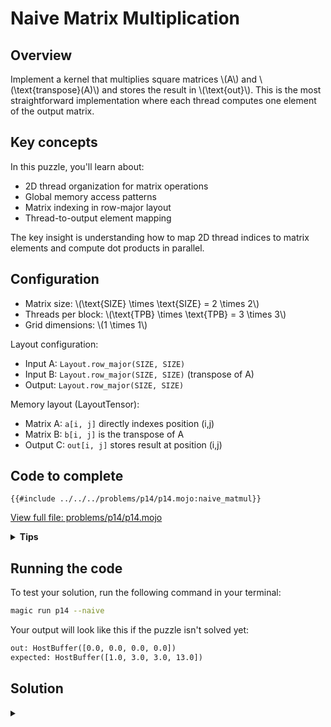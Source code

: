 # Naive Matrix Multiplication

## Overview

Implement a kernel that multiplies square matrices \\(A\\) and \\(\text{transpose}(A)\\) and stores the result in \\(\text{out}\\).
This is the most straightforward implementation where each thread computes one element of the output matrix.

## Key concepts

In this puzzle, you'll learn about:
- 2D thread organization for matrix operations
- Global memory access patterns
- Matrix indexing in row-major layout
- Thread-to-output element mapping

The key insight is understanding how to map 2D thread indices to matrix elements and compute dot products in parallel.

## Configuration

- Matrix size: \\(\\text{SIZE} \\times \\text{SIZE} = 2 \\times 2\\)
- Threads per block: \\(\\text{TPB} \\times \\text{TPB} = 3 \\times 3\\)
- Grid dimensions: \\(1 \\times 1\\)

Layout configuration:
- Input A: `Layout.row_major(SIZE, SIZE)`
- Input B: `Layout.row_major(SIZE, SIZE)` (transpose of A)
- Output: `Layout.row_major(SIZE, SIZE)`

Memory layout (LayoutTensor):
- Matrix A: `a[i, j]` directly indexes position (i,j)
- Matrix B: `b[i, j]` is the transpose of A
- Output C: `out[i, j]` stores result at position (i,j)

## Code to complete

```mojo
{{#include ../../../problems/p14/p14.mojo:naive_matmul}}
```
<a href="{{#include ../_includes/repo_url.md}}/blob/main/problems/p14/p14.mojo" class="filename">View full file: problems/p14/p14.mojo</a>

<details>
<summary><strong>Tips</strong></summary>

<div class="solution-tips">

1. Calculate `global_i` and `global_j` from thread indices
2. Check if indices are within `size`
3. Accumulate products in a local variable
4. Write final sum to correct output position
</div>
</details>

## Running the code

To test your solution, run the following command in your terminal:

```bash
magic run p14 --naive
```

Your output will look like this if the puzzle isn't solved yet:
```txt
out: HostBuffer([0.0, 0.0, 0.0, 0.0])
expected: HostBuffer([1.0, 3.0, 3.0, 13.0])
```

## Solution

<details class="solution-details">
<summary></summary>

```mojo
{{#include ../../../solutions/p14/p14.mojo:naive_matmul_solution}}
```

<div class="solution-explanation">

The naive matrix multiplication using LayoutTensor demonstrates the basic approach:

### Matrix Layout (2×2 example)
```txt
Matrix A:        Matrix B (transpose of A):    Output C:
 [a[0,0] a[0,1]]  [b[0,0] b[0,1]]             [c[0,0] c[0,1]]
 [a[1,0] a[1,1]]  [b[1,0] b[1,1]]             [c[1,0] c[1,1]]
```

### Implementation Details:

1. **Thread Mapping**:
   ```mojo
   global_i = block_dim.x * block_idx.x + thread_idx.x
   global_j = block_dim.y * block_idx.y + thread_idx.y
   ```

2. **Memory Access Pattern**:
   - Direct 2D indexing: `a[global_i, k]`
   - Transposed access: `b[k, global_j]`
   - Output writing: `out[global_i, global_j]`

3. **Computation Flow**:
   ```mojo
   # Use var for mutable accumulator with tensor's element type
   var acc: out.element_type = 0

   # @parameter for compile-time loop unrolling
   @parameter
   for k in range(size):
       acc += a[global_i, k] * b[k, global_j]
   ```

### Key Language Features:

1. **Variable Declaration**:
   - The use of `var` in `var acc: out.element_type = 0` allows for type inference with `out.element_type` ensures type compatibility with the output tensor
   - Initialized to zero before accumulation

2. **Loop Optimization**:
   - [`@parameter`](https://docs.modular.com/mojo/manual/decorators/parameter/#parametric-for-statement) decorator unrolls the loop at compile time
   - Improves performance for small, known matrix sizes
   - Enables better instruction scheduling

### Performance Characteristics:

1. **Memory Access**:
   - Each thread makes `2 x SIZE` global memory reads
   - One global memory write per thread
   - No data reuse between threads

2. **Computational Efficiency**:
   - Simple implementation but suboptimal performance
   - Many redundant global memory accesses
   - No use of fast shared memory

3. **Limitations**:
   - High global memory bandwidth usage
   - Poor data locality
   - Limited scalability for large matrices

This naive implementation serves as a baseline for understanding matrix multiplication on GPUs, highlighting the need for optimization in memory access patterns.
</div>
</details>
